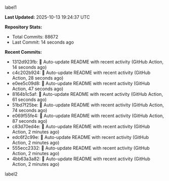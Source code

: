 
label1 
<!-- ACTIVITY_START -->
**Last Updated:** 2025-10-13 19:24:37 UTC

**Repository Stats:**
- Total Commits: 88672
- Last Commit: 14 seconds ago

**Recent Commits:**
- 1312d923fb: 🤖 Auto-update README with recent activity (GitHub Action, 14 seconds ago)
- c4c202b924: 🤖 Auto-update README with recent activity (GitHub Action, 28 seconds ago)
- e0ee5c09d8: 🤖 Auto-update README with recent activity (GitHub Action, 47 seconds ago)
- 8164b1c5af: 🤖 Auto-update README with recent activity (GitHub Action, 61 seconds ago)
- 51bd7f25be: 🤖 Auto-update README with recent activity (GitHub Action, 74 seconds ago)
- e069f55fe4: 🤖 Auto-update README with recent activity (GitHub Action, 87 seconds ago)
- c83d70ed4e: 🤖 Auto-update README with recent activity (GitHub Action, 2 minutes ago)
- edc6f2c99e: 🤖 Auto-update README with recent activity (GitHub Action, 2 minutes ago)
- 555ecc2332: 🤖 Auto-update README with recent activity (GitHub Action, 2 minutes ago)
- 4bb63a3a82: 🤖 Auto-update README with recent activity (GitHub Action, 2 minutes ago)
<!-- ACTIVITY_END -->

label2
